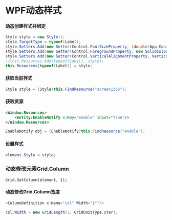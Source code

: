 # WPF动态样式

#### 动态创建样式并绑定
```c#
Style style = new Style();
style.TargetType = typeof(Label);
style.Setters.Add(new Setter(Control.FontSizeProperty, (double)App.Config.字体大小));
style.Setters.Add(new Setter(Control.ForegroundProperty, new SolidColorBrush(Color.FromRgb(90, 90, 90))));
style.Setters.Add(new Setter(Control.VerticalAlignmentProperty, VerticalAlignment.Center));
//this.Resources.Add(typeof(Label), style);
this.Resources[typeof(Label)] = style;
```

#### 获取当前样式
```c#
Style style = (Style)this.FindResource("screen1366");
```

#### 获取资源
```xml
<Window.Resources>
    <entity:EnableNotify x:Key="enable" input="True"/>
</Window.Resources>
```
```c#
EnableNotify obj = (EnableNotify)this.FindResource("enable");
```

#### 设置样式
```c#
element.Style = style;
```


### 动态修改元素Grid.Column
```
Grid.SetColumn(element, 1);
```
#### 动态修改Grid.Column宽度
```c#
<ColumnDefinition x:Name="col" Width="1*"/>
```
```c#
col.Width = new GridLength(3, GridUnitType.Star);
```
